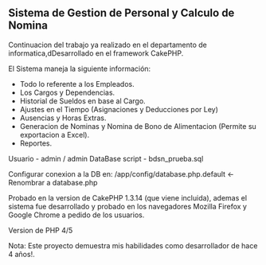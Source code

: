 ## **Sistema de Gestion de Personal y Calculo de Nomina**

Continuacion del trabajo ya realizado en el departamento de informatica,dDesarrollado en el framework CakePHP.

El Sistema maneja la siguiente información:
- Todo lo referente a los Empleados.
- Los Cargos y Dependencias.
- Historial de Sueldos en base al Cargo.
- Ajustes en el Tiempo (Asignaciones y Deducciones por Ley)
- Ausencias y Horas Extras.
- Generacion de Nominas y Nomina de Bono de Alimentacion (Permite su exportacion a Excel).	
- Reportes.


 Usuario  -  admin / admin
 DataBase script  -  bdsn_prueba.sql
	
 Configurar conexion a la DB en:
 /app/config/database.php.default   <- Renombrar a database.php



Probado en la version de CakePHP 1.3.14 (que viene incluida), ademas el sistema fue desarrollado y probado en los navegadores Mozilla Firefox y Google Chrome a pedido de los usuarios.

Version de PHP 4/5


Nota: Este proyecto demuestra mis habilidades como desarrollador de hace 4 años!.
